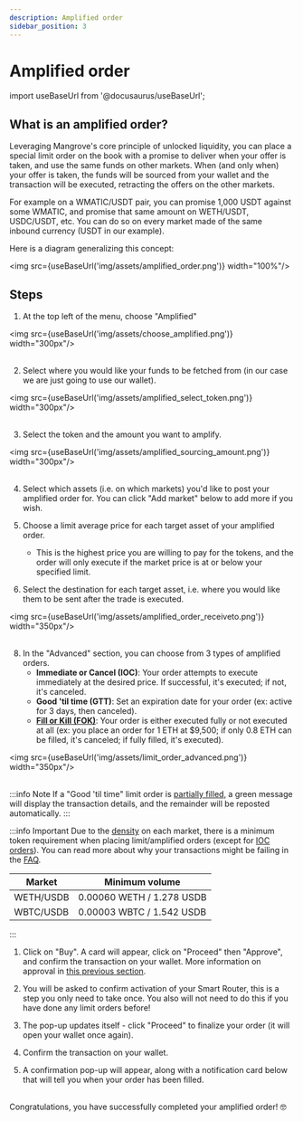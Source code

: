 ```yaml
---
description: Amplified order
sidebar_position: 3
---
```


# Amplified order

import useBaseUrl from '@docusaurus/useBaseUrl';

## What is an amplified order?

Leveraging Mangrove's core principle of unlocked liquidity, you can place a special limit order on the book with a promise to deliver when your offer is taken, and use the same funds on other markets.
When (and only when) your offer is taken, the funds will be sourced from your wallet and the transaction will be executed, retracting the offers on the other markets.

For example on a WMATIC/USDT pair, you can promise 1,000 USDT against some WMATIC, and promise that same amount on WETH/USDT, USDC/USDT, etc. You can do so on every market made of the same inbound currency (USDT in our example).

Here is a diagram generalizing this concept:

<img src={useBaseUrl('img/assets/amplified_order.png')} width="100%"/>

## Steps

1. At the top left of the menu, choose "Amplified"
   
<img src={useBaseUrl('img/assets/choose_amplified.png')} width="300px"/><br /><br />

2. Select where you would like your funds to be fetched from (in our case we are just going to use our wallet).

<img src={useBaseUrl('img/assets/amplified_select_token.png')} width="300px"/><br /><br />

3. Select the token and the amount you want to amplify.

<img src={useBaseUrl('img/assets/amplified_sourcing_amount.png')} width="300px"/><br /><br />

4. Select which assets (i.e. on which markets) you'd like to post your amplified order for. You can click "Add market" below to add more if you wish.

5. Choose a limit average price for each target asset of your amplified order.
   * This is the highest price you are willing to pay for the tokens, and the order will only execute if the market price is at or below your specified limit.

6. Select the destination for each target asset, i.e. where you would like them to be sent after the trade is executed.

<img src={useBaseUrl('img/assets/amplified_order_receiveto.png')} width="350px"/><br /><br />

8. In the "Advanced" section, you can choose from 3 types of amplified orders.
    * **Immediate or Cancel (IOC)**: Your order attempts to execute immediately at the desired price. If successful, it's executed; if not, it's canceled.
    * **Good 'til time (GTT)**: Set an expiration date for your order (ex: active for 3 days, then canceled).
    * [**Fill or Kill (FOK)**](../../../../developers/SDK/guides/fill-or-kill.md): Your order is either executed fully or not executed at all (ex: you place an order for 1 ETH at $9,500; if only 0.8 ETH can be filled, it's canceled; if fully filled, it's executed).

<img src={useBaseUrl('img/assets/limit_order_advanced.png')} width="350px"/><br /><br />

:::info Note
If a "Good 'til time" limit order is [partially filled](../how-to-track-open-orders.md#order-is-partially-filled), a green message will display the transaction details, and the remainder will be reposted automatically.
:::

:::info Important
Due to the [density](../../../../developers/terms/density.md) on each market, there is a minimum token requirement when placing limit/amplified orders (except for [IOC orders](../more-on-order-types.md#immediate-or-cancel-ioc)). You can read more about why your transactions might be failing in the [FAQ](../../../FAQ/README.md#why-do-my-transactions-keep-failing).

| Market    | Minimum volume            |
| --------- | ------------------------- |
| WETH/USDB | 0.00060 WETH / 1.278 USDB |
| WBTC/USDB | 0.00003 WBTC / 1.542 USDB |
:::

1. Click on "Buy". A card will appear, click on "Proceed" then "Approve", and confirm the transaction on your wallet. More information on approval in [this previous section](../approve-buy.md).

2. You will be asked to confirm activation of your Smart Router, this is a step you only need to take once. You also will not need to do this if you have done any limit orders before!  

3.  The pop-up updates itself - click "Proceed" to finalize your order (it will open your wallet once again).

4.  Confirm the transaction on your wallet.

5.  A confirmation pop-up will appear, along with a notification card below that will tell you when your order has been filled.

<br />
Congratulations, you have successfully completed your amplified order! 🤓<br />